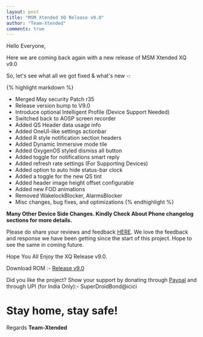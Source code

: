 ```yaml
---
layout: post
title: "MSM Xtended XQ Release v9.0"
author: "Team-Xtended"
comments: true
---
```

Hello Everyone,

Here we are coming back again with a new release of MSM Xtended XQ v9.0

So, let's see what all we got fixed & what's new -:

{% highlight markdown %}
* Merged May security Patch r35
* Release version bump to V9.0
* Introduce optional Intelligent Profile (Device Support Needed)
* Switched back to AOSP screen recorder
* Added QS Header data usage info
* Added OneUI-like settings actionbar
* Added R style notification section headers
* Added Dynamic Immersive mode tile
* Added OxygenOS styled dismiss all button
* Added toggle for notifications smart reply
* Added refresh rate settings (For Supporting Devices)
* Added option to auto hide status-bar clock
* Added a toggle for the new QS tint
* Added header image height offset configurable
* Added new FOD animations
* Removed WakelockBlocker, AlarmsBlocker
* Misc changes, bug fixes, and optimizations
{% endhighlight %}

**Many Other Device Side Changes. Kindly Check About Phone changelog sections for more details.**

Please do share your reviews and feedback [HERE](https://sourceforge.net/projects/xtended/reviews). We love the feedback and response we have been getting since the start of this project. Hope to see the same in coming future.

Hope You All Enjoy the XQ Release v9.0.

Download ROM :- [Release v9.0](https://sourceforge.net/projects/xtended/files) 

Did you like the project? Show your support by donating through [Paypal](https://www.paypal.me/superdroidbond) and  through UPI (for India Only):- SuperDroidBond@icici

# Stay home, stay safe!

Regards
**Team-Xtended**
